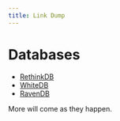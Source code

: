 ```yaml
---
title: Link Dump
---
```


# Databases
+ [RethinkDB](http://www.rethinkdb.com/)
+ [WhiteDB](http://whitedb.org/)
+ [RavenDB](http://ravendb.net/)


More will come as they happen.